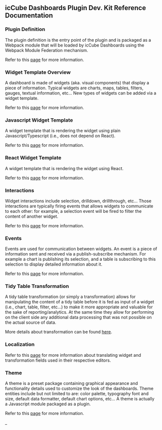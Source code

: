 ## icCube Dashboards Plugin Dev. Kit Reference Documentation

### Plugin Definition

The plugin definition is the entry point of the plugin and is packaged as a Webpack module that will be loaded by icCube
Dashboards using the Webpack Module Federation mechanism.

Refer to this [page](./PluginDefinition.md) for more information.

### Widget Template Overview

A dashboard is made of widgets (aka. visual components) that display a piece of information. Typical widgets are charts,
maps, tables, filters, gauges, textual information, etc... New types of widgets can be added via a widget template.

Refer to this [page](./WidgetTemplate.md) for more information.

### Javascript Widget Template

A widget template that is rendering the widget using plain Javascript/Typescript (i.e., does not depend on React).

Refer to this [page](./JavascriptTemplate.md) for more information.

### React Widget Template

A widget template that is rendering the widget using React.

Refer to this [page](./ReactTemplate.md) for more information.

### Interactions

Widget interactions include selection, drilldown, drillthrough, etc... Those interactions are typically firing events
that allows widgets to communicate to each other: for example, a selection event will be fired to filter the content of
another widget.

Refer to this [page](./Interactions.md) for more information.

### Events

Events are used for communication between widgets. An event is a piece of information sent and received via a
publish-subscribe mechanism. For example a chart is publishing its selection, and a table is subscribing to this
selection to display detailed information about it.

Refer to this [page](./Events.md) for more information.

### Tidy Table Transformation

A tidy table transformation (or simply a transformation) allows for manipulating the content of a tidy table before it
is fed as input of a widget (i.e., chart, table, filter, etc...) to make it more appropriate and valuable for the sake
of reporting/analytics. At the same time they allow for performing on the client side any additional data processing
that was not possible on the actual source of data.

More details about transformation can be found [here](./TidyTableTransformations.md).

### Localization

Refer to this [page](./Localization.md) for more information about translating widget and transformation fields used in
their respective editors.

### Theme

A theme is a preset package containing graphical appearance and functionality details used to customize the look of the
dashboards. Theme entities include but not limited to are: color palette, typography font and size, default data
formatter, default chart options, etc... A theme is actually a Javascript module packaged as a plugin.

Refer to this [page](./Theme.md) for more information.

_